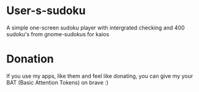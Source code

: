 # User-s-sudoku
A simple one-screen sudoku player with intergrated checking and 400 sudoku's from gnome-sudokus for kaios

# Donation
If you use my apps, like them and feel like donating, you can give my your BAT (Basic Attention Tokens) on brave :)
